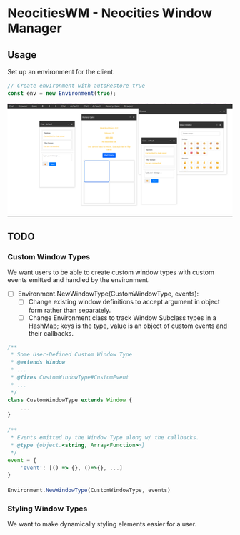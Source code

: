 # NeocitiesWM - Neocities Window Manager

## Usage

Set up an environment for the client.

```Javascript
// Create environment with autoRestore true
const env = new Environment(true);
```


![Example](/public/images/eg.png)

## TODO

### Custom Window Types

We want users to be able to create custom window types with custom events emitted and handled by the environment.
- [ ] Environment.NewWindowType(CustomWindowType, events):
    - [ ] Change existing window definitions to accept argument in object form rather than separately.
    - [ ] Change Environment class to track Window Subclass types in a HashMap; keys is the type, value is an object of custom events and their callbacks.

```Javascript
/**
 * Some User-Defined Custom Window Type
 * @extends Window
 * ...
 * @fires CustomWindowType#CustomEvent
 * ...
 */
class CustomWindowType extends Window {
    ...
}

/**
 * Events emitted by the Window Type along w/ the callbacks.
 * @type {object.<string, Array<Function>>}
 */
event = {
    'event': [() => {}, ()=>{}, ...]
}

Environment.NewWindowType(CustomWindowType, events)
``` 

### Styling Window Types
We want to make dynamically styling elements easier for a user.
